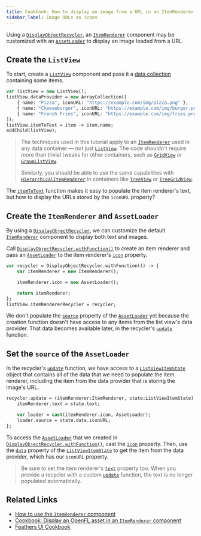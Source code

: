 ```yaml
---
title: Cookbook: How to display an image from a URL in an ItemRenderer component
sidebar_label: Image URLs as icons
---
```


Using a [`DisplayObjectRecycler`](https://api.feathersui.com/current/feathers/utils/DisplayObjectRecycler.html), an [`ItemRenderer`](../item-renderer.md) component may be customized with an [`AssetLoader`](../asset-loader.md) to display an image loaded from a URL.

## Create the `ListView`

To start, create a [`ListView`](../list-view.md) component and pass it a [data collection](../data-collections.md) containing some items.

```haxe
var listView = new ListView();
listView.dataProvider = new ArrayCollection([
    { name: "Pizza", iconURL: "https://example.com/img/pizza.png" },
    { name: "Cheeseburger", iconURL: "https://example.com/img/burger.png" },
    { name: "French Fries", iconURL: "https://example.com/img/fries.png" }
]);
listView.itemToText = item -> item.name;
addChild(listView);
```

> The techniques used in this tutorial apply to an [`ItemRenderer`](../item-renderer.md) used in any data container — not just [`ListView`](../list-view.md). The code shouldn't require more than trivial tweaks for other containers, such as [`GridView`](../grid-view.md) or [`GroupListView`](../group-list-view.md).
>
> Similarly, you should be able to use the same capabilities with [`HierarchicalItemRenderer`](../hierarchical-item-renderer.md) in containers like [`TreeView`](../tree-view.md) or [`TreeGridView`](../tree-grid-view.md).

The [`itemToText`](https://api.feathersui.com/current/feathers/controls/ListView.html#itemToText) function makes it easy to populate the item renderer's text, but how to display the URLs stored by the `iconURL` property?

## Create the `ItemRenderer` and `AssetLoader`

By using a [`DisplayObjectRecycler`](https://api.feathersui.com/current/feathers/utils/DisplayObjectRecycler.html), we can customize the default [`ItemRenderer`](../item-renderer.md) component to display both text and images.

Call [`DisplayObjectRecycler.withFunction()`](https://api.feathersui.com/current/feathers/utils/DisplayObjectRecycler.html#withFunction) to create an item renderer and pass an [`AssetLoader`](../asset-loader.md) to the item renderer's [`icon`](https://api.feathersui.com/current/feathers/controls/ToggleButton.html#icon) property.

```haxe
var recycler = DisplayObjectRecycler.withFunction(() -> {
    var itemRenderer = new ItemRenderer();

    itemRenderer.icon = new AssetLoader();

    return itemRenderer;
};
listView.itemRendererRecycler = recycler;
```

We don't populate the [`source`](https://api.feathersui.com/current/feathers/controls/AssetLoader.html#source) property of the [`AssetLoader`](../asset-loader.md) yet because the creation function doesn't have access to any items from the list view's data provider. That data becomes available later, in the recycler's [`update`](https://api.feathersui.com/current/feathers/utils/DisplayObjectRecycler.html#update) function.

## Set the `source` of the `AssetLoader`

In the recycler's [`update`](https://api.feathersui.com/current/feathers/utils/DisplayObjectRecycler.html#update) function, we have access to a [`ListViewItemState`](https://api.feathersui.com/current/feathers/data/ListViewItemState.html) object that contains all of the data that we need to populate the item renderer, including the item from the data provider that is storing the image's URL.

```haxe
recycler.update = (itemRenderer:ItemRenderer, state:ListViewItemState) -> {
    itemRenderer.text = state.text;

    var loader = cast(itemRenderer.icon, AssetLoader);
    loader.source = state.data.iconURL;
};
```

To access the [`AssetLoader`](../asset-loader.md) that we created in [`DisplayObjectRecycler.withFunction()`](https://api.feathersui.com/current/feathers/utils/DisplayObjectRecycler.html#withFunction), cast the [`icon`](https://api.feathersui.com/current/feathers/controls/ToggleButton.html#icon) property. Then, use the [`data`](https://api.feathersui.com/current/feathers/data/ListViewItemState.html#data) property of the [`ListViewItemState`](https://api.feathersui.com/current/feathers/data/ListViewItemState.html) to get the item from the data provider, which has our `iconURL` property.

> Be sure to set the item renderer's [`text`](https://api.feathersui.com/current/feathers/controls/ToggleButton.html#text) property too. When you provide a recycler with a custom [`update`](https://api.feathersui.com/current/feathers/utils/DisplayObjectRecycler.html#update) function, the text is no longer populated automatically.

## Related Links

- [How to use the `ItemRenderer` component](../item-renderer.md)
- [Cookbook: Display an OpenFL asset in an `ItemRenderer` component](./item-renderer-openfl-assets.md)
- [Feathers UI Cookbook](./index.md)
